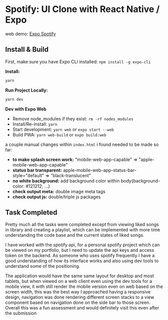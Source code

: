 # Spotify: UI Clone with React Native / Expo

web demo: [Expo Spotify](https://spotify-expo-oluwajolasun.netlify.app)

## Install & Build

First, make sure you have Expo CLI installed: `npm install -g expo-cli`

**Install:**

```bash
yarn
```

**Run Project Locally:**

```bash
yarn dev
```



**Dev with Expo Web**

- Remove node_modules if they exist: `rm -rf nodes_modules`
- Install/Re-install: `yarn`
- Start development: `yarn web` or `expo start --web`
- Build PWA: `yarn web-build` or `expo build:web`

a couple manual changes within `index.html` i found needed to be made so far:

- **to make splash screen work:** "mobile-web-app-capable" => "apple-mobile-web-app-capable"
- **status bar transparent:** apple-mobile-web-app-status-bar-style="default" => "black-translucent"
- **no white background:** add background color within body{background-color: #121212; ...}
- **check output meta:** double image meta tags
- **check output js:** double/triple js packages



## Task Completed

Pretty much all the tasks were completed except from viewing liked songs in library and creating a playlist, which can be implemented with more time understanding the code base and the current states of liked songs.

I have worked with the spotify api, for a personal spotify project which can be viewed on my portfolio, but I need to update the api keys and access token on the backend. As someone who uses
spotify frequently I have a good understanding of how its interface works and also using dev tools to understand some of the positioning.

The application would have the same same layout for desktop and most tablets, but when viewed on a web client even using the dev tools for a mobile view, it with still render the mobile version even on web based on the screen width, this was the best way I approached having a responsive design, navigation was done rendering different screen stacks to a view component based on navigation done on the side bar to those screen. Overall this was a fun assessment and would definitely visit this even after the submission 